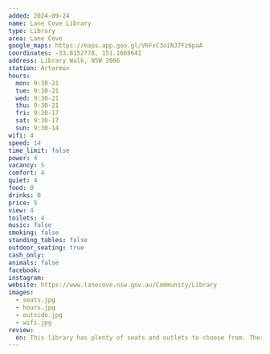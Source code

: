 ```yaml
---
added: 2024-09-24
name: Lane Cove Library
type: Library
area: Lane Cove
google_maps: https://maps.app.goo.gl/V6FxC3oiNJ7Fz6paA
coordinates: -33.8152778, 151.1668641
address: Library Walk, NSW 2066
station: Artarmon
hours:
  mon: 9:30-21
  tue: 9:30-21
  wed: 9:30-21
  thu: 9:30-21
  fri: 9:30-17
  sat: 9:30-17
  sun: 9:30-14
wifi: 4
speed: 14
time_limit: false
power: 4
vacancy: 5
comfort: 4
quiet: 4
food: 0
drinks: 0
price: 5
view: 4
toilets: 4
music: false
smoking: false
standing_tables: false
outdoor_seating: true
cash_only:
animals: false
facebook:
instagram:
website: https://www.lanecove.nsw.gov.au/Community/Library
images:
  - seats.jpg
  - hours.jpg
  - outside.jpg
  - wifi.jpg
review:
  en: This library has plenty of seats and outlets to choose from. There are quite a few people working with their laptops open so seems like a normal thing to do. Wifi is not the fastest but stable. One thing that was annoying is that they probably block ports other than 80 or 443, so you can't SSH, connect to Postgresql DB, connecting to VPN, etc. For taking calls, if you go towards the kids area, you might feel more comfortable talking since there are kids who are also loud. However, there are signs that says no loud talking on the phone so not the best place when you have a day full of meetings. The out door benches are also available and the wifi speed doesn't drop too much even if you're seated outside. There's a supermarket right next to it so you can go grab some drinks if you need any. Edit - I could bypass the restriction by using Obfuscated Servers with Open VPN (TCP) protocol on NordVPN.
---
```

